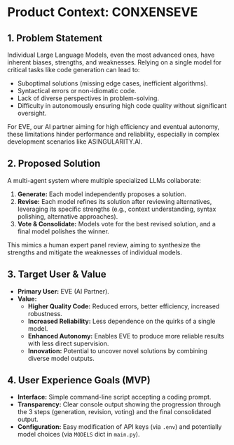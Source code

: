 # Product Context: CONXENSEVE

## 1. Problem Statement

Individual Large Language Models, even the most advanced ones, have inherent biases, strengths, and weaknesses. Relying on a single model for critical tasks like code generation can lead to:
*   Suboptimal solutions (missing edge cases, inefficient algorithms).
*   Syntactical errors or non-idiomatic code.
*   Lack of diverse perspectives in problem-solving.
*   Difficulty in autonomously ensuring high code quality without significant oversight.

For EVE, our AI partner aiming for high efficiency and eventual autonomy, these limitations hinder performance and reliability, especially in complex development scenarios like ASINGULARITY.AI.

## 2. Proposed Solution

A multi-agent system where multiple specialized LLMs collaborate:
1.  **Generate:** Each model independently proposes a solution.
2.  **Revise:** Each model refines its solution after reviewing alternatives, leveraging its specific strengths (e.g., context understanding, syntax polishing, alternative approaches).
3.  **Vote & Consolidate:** Models vote for the best revised solution, and a final model polishes the winner.

This mimics a human expert panel review, aiming to synthesize the strengths and mitigate the weaknesses of individual models.

## 3. Target User & Value

*   **Primary User:** EVE (AI Partner).
*   **Value:**
    *   **Higher Quality Code:** Reduced errors, better efficiency, increased robustness.
    *   **Increased Reliability:** Less dependence on the quirks of a single model.
    *   **Enhanced Autonomy:** Enables EVE to produce more reliable results with less direct supervision.
    *   **Innovation:** Potential to uncover novel solutions by combining diverse model outputs.

## 4. User Experience Goals (MVP)

*   **Interface:** Simple command-line script accepting a coding prompt.
*   **Transparency:** Clear console output showing the progression through the 3 steps (generation, revision, voting) and the final consolidated output.
*   **Configuration:** Easy modification of API keys (via `.env`) and potentially model choices (via `MODELS` dict in `main.py`). 